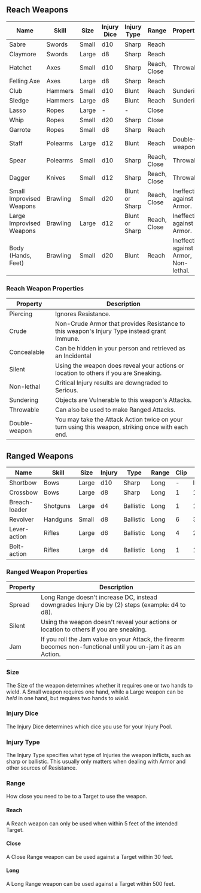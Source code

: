## Reach Weapons

Name | Skill | Size | Injury Dice | Injury Type | Range | Properties
---- | ---- | ---- | ---- | ---- | ---- | ------
Sabre | Swords | Small | d10 | Sharp | Reach | 
Claymore | Swords | Large | d8 | Sharp | Reach | 
Hatchet | Axes | Small | d10 | Sharp | Reach, Close | Throwable
Felling Axe | Axes | Large | d8 | Sharp | Reach | 
Club | Hammers | Small | d10 | Blunt | Reach | Sundering
Sledge | Hammers | Large | d8 | Blunt | Reach | Sundering
Lasso | Ropes | Large | - | - | Close
Whip | Ropes | Small | d20 | Sharp | Close
Garrote | Ropes | Small | d8 | Sharp | Reach |
Staff | Polearms | Large | d12 | Blunt | Reach | Double-weapon
Spear | Polearms | Small | d10 | Sharp | Reach, Close | Throwable
Dagger | Knives | Small | d12 | Sharp | Reach, Close | Throwable
Small Improvised Weapons | Brawling | Small | d20 | Blunt or Sharp | Reach, Close | Ineffective against Armor.
Large Improvised Weapons | Brawling | Large | d12 | Blunt or Sharp | Reach, Close | Ineffective against Armor.
Body (Hands, Feet) | Brawling | Small | d20 | Blunt | Reach | Ineffective against Armor, Non-lethal. 

### Reach Weapon Properties	
Property | Description
---- | ----
Piercing | Ignores Resistance.
Crude | Non-Crude Armor that provides Resistance to this weapon's Injury Type instead grant Immune.
Concealable | Can be hidden in your person and retrieved as an Incidental
Silent | Using the weapon does reveal your actions or location to others if you are Sneaking.
Non-lethal | Critical Injury results are downgraded to Serious.
Sundering | Objects are Vulnerable to this weapon's Attacks.
Throwable | Can also be used to make Ranged Attacks.
Double-weapon | You may take the Attack Action twice on your turn using this weapon, striking once with each end.

## Ranged Weapons

Name | Skill | Size | Injury | Type | Range | Clip | Reload | Properties
---- | ---- | ---- | ---- | ---- | ---- | ------ | ----- | -----
Shortbow | Bows | Large | d10 | Sharp | Long | - | Incidental | 
Crossbow | Bows | Large | d8 | Sharp | Long | 1 | 1/Action |
Breach-loader | Shotguns | Large | d4 | Ballistic | Long | 1 | 1/Action | Jam(1), Spread
Revolver | Handguns | Small | d8 | Ballistic | Long | 6 | 3/Action | Jam(1)
Lever-action | Rifles | Large | d6 | Ballistic | Long | 4 | 2/Action | Jam(1)
Bolt-action | Rifles | Large | d4 | Ballistic | Long | 1 | 1/Action | Jam(1)

### Ranged Weapon Properties	
Property | Description
---- | ----
Spread | Long Range doesn't increase DC, instead downgrades Injury Die by (2) steps (example: d4 to d8).
Silent | Using the weapon doesn't reveal your actions or location to others if you are sneaking.
Jam | If you roll the Jam value on your Attack, the firearm becomes non-functional until you un-jam it as an Action.

### Size
The Size of the weapon determines whether it requires one or two hands to wield. A Small weapon requires one hand, while a Large weapon can be *held* in one hand, but requires two hands to *wield*.

### Injury Dice
The Injury Dice determines which dice you use for your Injury Pool.

### Injury Type
The Injury Type specifies what type of Injuries the weapon inflicts, such as sharp or ballistic. This usually only matters when dealing with Armor and other sources of Resistance.

### Range
How close you need to be to a Target to use the weapon.

#### Reach
A Reach weapon can only be used when within 5 feet of the intended Target.

#### Close
A Close Range weapon can be used against a Target within 30 feet.

#### Long
A Long Range weapon can be used against a Target within 500 feet.
